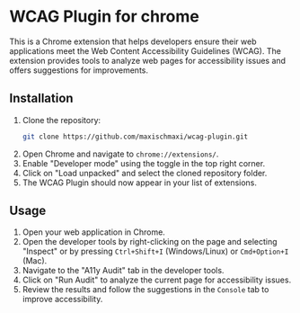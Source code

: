 # WCAG Plugin for chrome

This is a Chrome extension that helps developers ensure their web applications meet the Web Content Accessibility Guidelines (WCAG).
The extension provides tools to analyze web pages for accessibility issues and offers suggestions for improvements.

## Installation

1. Clone the repository:
   ```bash
   git clone https://github.com/maxischmaxi/wcag-plugin.git
   ```
2. Open Chrome and navigate to `chrome://extensions/`.
3. Enable "Developer mode" using the toggle in the top right corner.
4. Click on "Load unpacked" and select the cloned repository folder.
5. The WCAG Plugin should now appear in your list of extensions.

## Usage

1. Open your web application in Chrome.
2. Open the developer tools by right-clicking on the page and selecting "Inspect" or by pressing `Ctrl+Shift+I` (Windows/Linux) or `Cmd+Option+I` (Mac).
3. Navigate to the "A11y Audit" tab in the developer tools.
4. Click on "Run Audit" to analyze the current page for accessibility issues.
5. Review the results and follow the suggestions in the `Console` tab to improve accessibility.
